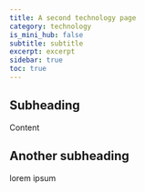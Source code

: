 ```yaml
---
title: A second technology page
category: technology
is_mini_hub: false
subtitle: subtitle
excerpt: excerpt
sidebar: true
toc: true
---
```


## Subheading

Content

## Another subheading

lorem ipsum
